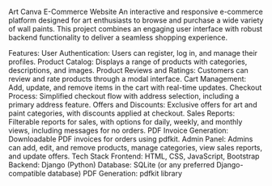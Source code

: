 Art Canva E-Commerce Website
An interactive and responsive e-commerce platform designed for art enthusiasts to browse and purchase a wide variety of wall paints. This project combines an engaging user interface with robust backend functionality to deliver a seamless shopping experience.

Features:
User Authentication: Users can register, log in, and manage their profiles.
Product Catalog: Displays a range of products with categories, descriptions, and images.
Product Reviews and Ratings: Customers can review and rate products through a modal interface.
Cart Management: Add, update, and remove items in the cart with real-time updates.
Checkout Process: Simplified checkout flow with address selection, including a primary address feature.
Offers and Discounts: Exclusive offers for art and paint categories, with discounts applied at checkout.
Sales Reports: Filterable reports for sales, with options for daily, weekly, and monthly views, including messages for no orders.
PDF Invoice Generation: Downloadable PDF invoices for orders using pdfkit.
Admin Panel: Admins can add, edit, and remove products, manage categories, view sales reports, and update offers.
Tech Stack
Frontend: HTML, CSS, JavaScript, Bootstrap
Backend: Django (Python)
Database: SQLite (or any preferred Django-compatible database)
PDF Generation: pdfkit library
